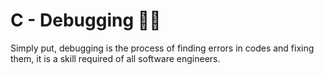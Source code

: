 # C - Debugging :bug::bug:
Simply put, debugging is the process of finding errors in codes and fixing them, it is a skill required of all software engineers.
